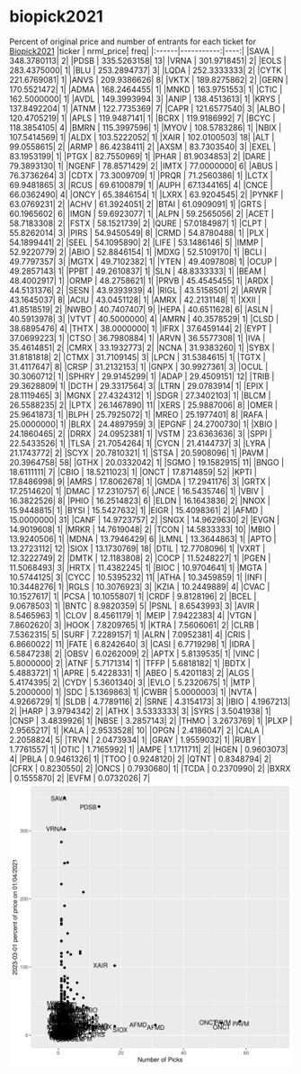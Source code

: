 # biopick2021
Percent of original price and number of entrants for each ticket for [Biopick2021](https://twitter.com/hashtag/Biopick2021)
|ticker |  nrml_price| freq|
|:------|-----------:|----:|
|SAVA   | 348.3780113|    2|
|PDSB   | 335.5263158|   13|
|VRNA   | 301.9718451|    2|
|EOLS   | 283.4375000|    1|
|BLU    | 253.2894737|    3|
|LQDA   | 252.3333333|    2|
|CYTK   | 221.6769081|    1|
|ANVS   | 209.9386626|    8|
|VKTX   | 189.8275862|    2|
|GERN   | 170.5521472|    1|
|ADMA   | 168.2464455|    1|
|MNKD   | 163.9751553|    1|
|CTIC   | 162.5000000|    1|
|AVDL   | 149.3993994|    3|
|ANIP   | 138.4513613|    1|
|KRYS   | 137.8492204|    1|
|ATNM   | 122.7735369|    7|
|CAPR   | 121.6577540|    3|
|ALBO   | 120.4705219|    1|
|APLS   | 119.9487141|    1|
|BCRX   | 119.9186992|    7|
|BCYC   | 118.3854105|    4|
|BMRN   | 115.3997596|    1|
|MYOV   | 108.5783286|    1|
|NBIX   | 107.5414569|    1|
|ALDX   | 103.5222052|    1|
|XAIR   | 102.0100503|   18|
|ALT    |  99.0558615|    2|
|ARMP   |  86.4238411|    2|
|AXSM   |  83.7303540|    3|
|EXEL   |  83.1953199|    1|
|PTGX   |  82.7550969|    1|
|PHAR   |  81.9034853|    2|
|DARE   |  79.3893130|    1|
|NGENF  |  78.8571429|    2|
|IMTX   |  77.0000000|    6|
|ABUS   |  76.3736264|    3|
|CDTX   |  73.3009709|    1|
|PRQR   |  71.2560386|    1|
|LCTX   |  69.9481865|    3|
|RCUS   |  69.6100879|    1|
|AUPH   |  67.1344165|    4|
|CNCE   |  66.0362490|    4|
|ONCY   |  65.3846154|    1|
|LXRX   |  63.9204545|    2|
|PYNKF  |  63.0769231|    2|
|ACHV   |  61.3924051|    2|
|BTAI   |  61.0909091|    1|
|GRTS   |  60.1965602|    6|
|IMGN   |  59.6923077|    1|
|ALPN   |  59.2565056|    2|
|ACET   |  58.7183308|    2|
|FSTX   |  58.1521739|    2|
|QURE   |  57.0184987|    1|
|CLPT   |  55.8262014|    3|
|PIRS   |  54.9450549|    8|
|CRMD   |  54.8780488|    1|
|PLX    |  54.1899441|    2|
|SEEL   |  54.1095890|    2|
|LIFE   |  53.1486146|    5|
|IMMP   |  52.9220779|    2|
|ABIO   |  52.8846154|    1|
|MDXG   |  52.5109170|    1|
|BCLI   |  49.7797357|    3|
|MGTX   |  49.7102382|    1|
|YTEN   |  49.4097808|    1|
|OCUP   |  49.2857143|    1|
|PPBT   |  49.2610837|    1|
|SLN    |  48.8333333|    1|
|BEAM   |  48.4002917|    1|
|ORMP   |  48.2758621|    1|
|PRVB   |  45.4545455|    1|
|ARDX   |  44.5131376|    2|
|SESN   |  43.9393939|    4|
|RIGL   |  43.5158501|    2|
|ARWR   |  43.1645037|    8|
|ACIU   |  43.0451128|    1|
|AMRX   |  42.2131148|    1|
|XXII   |  41.8518519|    2|
|NWBO   |  40.7407407|    9|
|HEPA   |  40.6511628|    6|
|ASLN   |  40.5913978|    3|
|VTVT   |  40.5000000|    4|
|AMRN   |  40.3578529|    1|
|CLSD   |  38.6895476|    4|
|THTX   |  38.0000000|    1|
|IFRX   |  37.6459144|    2|
|EYPT   |  37.0699223|    1|
|CTSO   |  36.7980884|    1|
|ARVN   |  36.5577308|    1|
|IVA    |  35.4614851|    2|
|CMRX   |  33.1932773|    2|
|NCNA   |  31.9383260|    1|
|SYBX   |  31.8181818|    2|
|CTMX   |  31.7109145|    3|
|LPCN   |  31.5384615|    1|
|TGTX   |  31.4117647|    8|
|CRSP   |  31.2132153|    1|
|GNPX   |  30.9927361|    3|
|OCUL   |  30.3060712|    1|
|SPHRY  |  29.9145299|    1|
|ADAP   |  29.4509151|   12|
|TRIB   |  29.3628809|    1|
|DCTH   |  29.3317564|    3|
|LTRN   |  29.0783914|    1|
|EPIX   |  28.1119465|    3|
|MGNX   |  27.4324312|    1|
|SDGR   |  27.3402103|    1|
|BLCM   |  26.5588235|    2|
|LPTX   |  26.1467890|   11|
|XERS   |  25.9887006|    8|
|OMER   |  25.9641873|    1|
|BLPH   |  25.7925072|    1|
|MREO   |  25.1977401|    8|
|RAFA   |  25.0000000|    1|
|BLRX   |  24.4897959|    3|
|EPGNF  |  24.2700730|    1|
|XBIO   |  24.1860465|    2|
|DRRX   |  24.0952381|    1|
|VSTM   |  23.6363636|    3|
|SPPI   |  22.5433526|    1|
|TLSA   |  21.7054264|    1|
|CYCN   |  21.4144737|    3|
|LYRA   |  21.1743772|    2|
|SCYX   |  20.7810321|    1|
|STSA   |  20.5908096|    1|
|PAVM   |  20.3964758|   58|
|GTHX   |  20.0332042|    1|
|SGMO   |  19.1582915|   11|
|BNGO   |  18.6111111|    7|
|CBIO   |  18.5211023|    1|
|ONCT   |  17.8714859|   52|
|KPTI   |  17.8486998|    9|
|AMRS   |  17.8062678|    1|
|GMDA   |  17.2941176|    3|
|GRTX   |  17.2514620|    1|
|DMAC   |  17.2310757|    6|
|JNCE   |  16.5435746|    1|
|VBIV   |  16.3822526|    8|
|PHIO   |  16.2514823|    6|
|ELDN   |  16.1643836|    2|
|NNOX   |  15.9448815|    1|
|BYSI   |  15.5427632|    1|
|EIGR   |  15.4098361|    2|
|AFMD   |  15.0000000|   31|
|CANF   |  14.9723757|    2|
|SNGX   |  14.9629630|    2|
|EVGN   |  14.9019608|    1|
|MRKR   |  14.7619048|    2|
|TCON   |  14.5833333|   10|
|MBIO   |  13.9240506|    1|
|MDNA   |  13.7946429|    6|
|LMNL   |  13.3644863|    1|
|APTO   |  13.2723112|   12|
|SIOX   |  13.1730769|   18|
|DTIL   |  12.7708096|    1|
|VXRT   |  12.3222749|    2|
|DMTK   |  12.1183808|    2|
|COCP   |  11.5248227|    1|
|PGEN   |  11.5068493|    3|
|HRTX   |  11.4382245|    1|
|BIOC   |  10.9704641|    1|
|MGTA   |  10.5744125|    3|
|CYCC   |  10.5395232|   11|
|ATHA   |  10.3459859|    1|
|INFI   |  10.3448276|    1|
|RGLS   |  10.3076923|    3|
|KZIA   |  10.2449889|    4|
|CVAC   |  10.1527617|    1|
|PCSA   |  10.1055807|    1|
|CRDF   |   9.8128196|    2|
|BCEL   |   9.0678503|    1|
|BNTC   |   8.9820359|    5|
|PSNL   |   8.6543993|    3|
|AVIR   |   8.5465963|    1|
|CLOV   |   8.4561179|    1|
|MEIP   |   7.9422383|    4|
|VTGN   |   7.8602620|    3|
|HOOK   |   7.8209765|    1|
|KTRA   |   7.5606061|    2|
|CLRB   |   7.5362315|    5|
|SURF   |   7.2289157|    1|
|ALRN   |   7.0952381|    4|
|CRIS   |   6.8660022|   11|
|FATE   |   6.8242640|    3|
|CASI   |   6.7719298|    1|
|IDRA   |   6.5847238|    2|
|OBSV   |   6.0262009|    2|
|APTX   |   5.8139535|    1|
|VINC   |   5.8000000|    2|
|ATNF   |   5.7171314|    1|
|TFFP   |   5.6818182|    1|
|BDTX   |   5.4883721|    1|
|APRE   |   5.4228331|    1|
|ABEO   |   5.4201183|    2|
|ALGS   |   5.4174395|    2|
|CYDY   |   5.3601340|    3|
|EVLO   |   5.2320675|    1|
|MTP    |   5.2000000|    1|
|SDC    |   5.1369863|    1|
|CWBR   |   5.0000003|    1|
|NVTA   |   4.9266729|    1|
|SLDB   |   4.7789116|    2|
|SRNE   |   4.3154173|    3|
|IBIO   |   4.1967213|    2|
|HARP   |   3.9794342|    2|
|ATHX   |   3.5333333|    3|
|SYRS   |   3.5041938|    1|
|CNSP   |   3.4839926|    1|
|NBSE   |   3.2857143|    2|
|THMO   |   3.2673769|    1|
|PLXP   |   2.9565217|    1|
|KALA   |   2.9533528|   10|
|OPGN   |   2.4186047|    2|
|CALA   |   2.2058824|    5|
|TRVN   |   2.0473934|    1|
|GRAY   |   1.9559032|    1|
|RUBY   |   1.7761557|    1|
|OTIC   |   1.7165992|    1|
|AMPE   |   1.1711711|    2|
|HGEN   |   0.9603073|    4|
|PBLA   |   0.9461326|    1|
|TTOO   |   0.9248120|    2|
|QTNT   |   0.8348794|    2|
|CFRX   |   0.8230550|    2|
|ONCS   |   0.7930680|    1|
|TCDA   |   0.2370990|    2|
|BXRX   |   0.1555870|    2|
|EVFM   |   0.0732026|    7|
![retvspicks](biopicks.png?raw=true)
